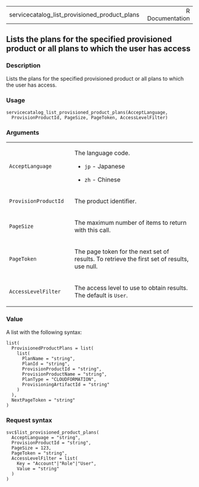 <table style="width: 100%;">
<tbody>
<tr class="odd">
<td>servicecatalog_list_provisioned_product_plans</td>
<td style="text-align: right;">R Documentation</td>
</tr>
</tbody>
</table>

## Lists the plans for the specified provisioned product or all plans to which the user has access

### Description

Lists the plans for the specified provisioned product or all plans to
which the user has access.

### Usage

    servicecatalog_list_provisioned_product_plans(AcceptLanguage,
      ProvisionProductId, PageSize, PageToken, AccessLevelFilter)

### Arguments

<table>
<colgroup>
<col style="width: 35%" />
<col style="width: 65%" />
</colgroup>
<tbody>
<tr class="odd">
<td><code
id="servicecatalog_list_provisioned_product_plans_:_AcceptLanguage">AcceptLanguage</code></td>
<td><p>The language code.</p>
<ul>
<li><p><code>jp</code> - Japanese</p></li>
<li><p><code>zh</code> - Chinese</p></li>
</ul></td>
</tr>
<tr class="even">
<td><code
id="servicecatalog_list_provisioned_product_plans_:_ProvisionProductId">ProvisionProductId</code></td>
<td><p>The product identifier.</p></td>
</tr>
<tr class="odd">
<td><code
id="servicecatalog_list_provisioned_product_plans_:_PageSize">PageSize</code></td>
<td><p>The maximum number of items to return with this call.</p></td>
</tr>
<tr class="even">
<td><code
id="servicecatalog_list_provisioned_product_plans_:_PageToken">PageToken</code></td>
<td><p>The page token for the next set of results. To retrieve the first
set of results, use null.</p></td>
</tr>
<tr class="odd">
<td><code
id="servicecatalog_list_provisioned_product_plans_:_AccessLevelFilter">AccessLevelFilter</code></td>
<td><p>The access level to use to obtain results. The default is
<code>User</code>.</p></td>
</tr>
</tbody>
</table>

### Value

A list with the following syntax:

    list(
      ProvisionedProductPlans = list(
        list(
          PlanName = "string",
          PlanId = "string",
          ProvisionProductId = "string",
          ProvisionProductName = "string",
          PlanType = "CLOUDFORMATION",
          ProvisioningArtifactId = "string"
        )
      ),
      NextPageToken = "string"
    )

### Request syntax

    svc$list_provisioned_product_plans(
      AcceptLanguage = "string",
      ProvisionProductId = "string",
      PageSize = 123,
      PageToken = "string",
      AccessLevelFilter = list(
        Key = "Account"|"Role"|"User",
        Value = "string"
      )
    )
